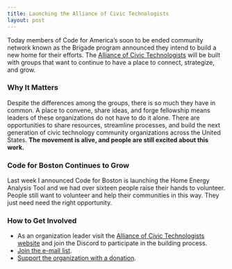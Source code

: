 ```yaml
---
title: Launching the Alliance of Civic Technologists
layout: post
---
```

Today members of Code for America’s soon to be ended community network known as the Brigade program announced they intend to build a new home for their efforts. The [Alliance of Civic Technologists](https://www.civictechnologists.org/) will be built with groups that want to continue to have a place to connect, strategize, and grow.

### Why It Matters
Despite the differences among the groups, there is so much they have in common. A place to convene, share ideas, and forge fellowship means leaders of these organizations do not have to do it alone. There are opportunities to share resources, streamline processes, and build the next generation of civic technology community organizations across the United States. **The movement is alive, and people are still excited about this work.** 

### Code for Boston Continues to Grow
Last week I announced Code for Boston is launching the Home Energy Analysis Tool and we had over sixteen people raise their hands to volunteer. People still want to volunteer and help their communities in this way. They just need need the right opportunity.

### How to Get Involved
* As an organization leader visit the [Alliance of Civic Technologists website](https://www.civictechnologists.org) and join the Discord to participate in the building process.
* [Join the e-mail list](https://docs.google.com/forms/d/e/1FAIpQLSfhD3MqPEuuuGt-HLMkldV7G_Ouz5FXQ_kZfRPJAGxD-QWp6g/viewform).
* [Support the organization with a donation](https://opencollective.com/act-fund).